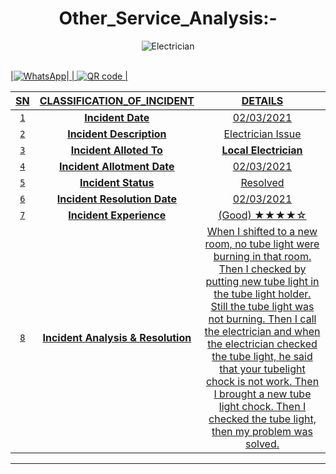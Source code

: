 <h1 align=center> Other_Service_Analysis:- </h1>
<p align=center>
<img alt="Electrician" src="https://media.giphy.com/media/pN4fg9dzw6BeWYwo67/giphy.gif"/>
</p>
</br>
<a href="https://7labs.io/a/whatsapp-direct/#dial_code=+91&phone=9045153795"> |<img alt="WhatsApp" src="https://img.shields.io/badge/WhatsApp-25D366?style=for-the-badge&logo=whatsapp&logoColor=white"/></a>|<a href="https://maneeshelectricals.business.site/?utm_source=gmb&utm_medium=referral"> | <img alt="QR code" src="https://img.shields.io/badge/QR%20code-25D366?style=for-the-badge&logo=QRcode&logoColor=red"</a> |

|  **SN**|**CLASSIFICATION_OF_INCIDENT**| **DETAILS**  |
| :---: | :------: | :-----: |
|`1`|**Incident Date**                  |               02/03/2021                             |
|`2`|**Incident Description**           |               Electrician Issue                       |
|`3`|**Incident Alloted To**            |            [**Local Electrician**](https://maneeshelectricals.business.site/?utm_source=gmb&utm_medium=referral)                       |
|`4`|**Incident Allotment Date**        |               02/03/2021                             |
|`5`|**Incident Status**                |                 Resolved                             |
|`6`|**Incident Resolution Date**       |                02/03/2021                            |
|`7`|**Incident Experience**            |                  (Good)    ★★★★☆                  |        
|`8`|**Incident Analysis & Resolution** | When I shifted to a new room, no tube light were burning in that room. Then I checked by putting new tube light in the tube light  holder. Still the tube light was not burning. Then I call the electrician and when the electrician checked the tube light, he said that your tubelight chock is not work. Then I brought a new tube light chock. Then I checked the tube light, then my problem was solved.|

****
